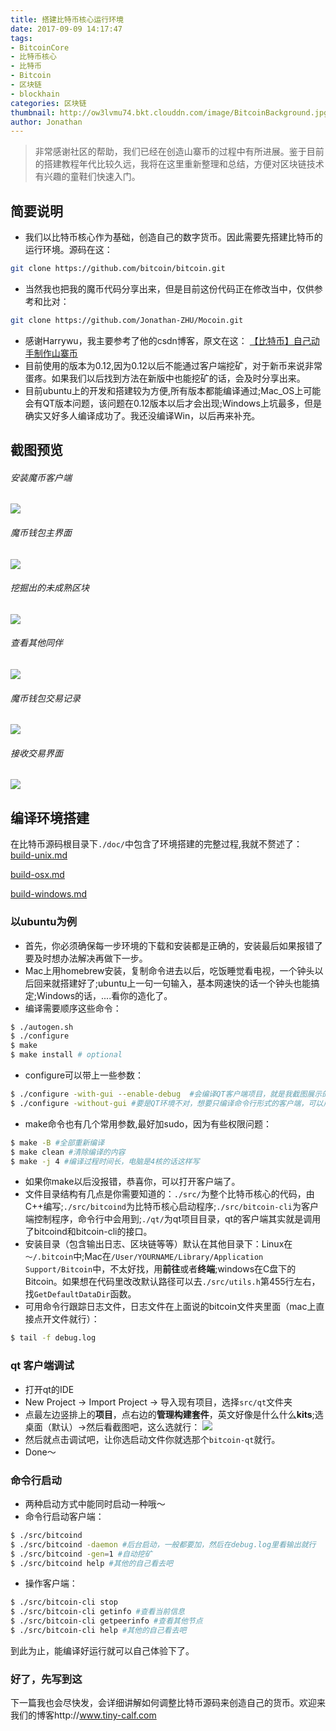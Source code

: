 ```yaml
---
title: 搭建比特币核心运行环境
date: 2017-09-09 14:17:47
tags:
- BitcoinCore
- 比特币核心
- 比特币
- Bitcoin
- 区块链
- blockhain
categories: 区块链
thumbnail: http://ow3lvmu74.bkt.clouddn.com/image/BitcoinBackground.jpg
author: Jonathan
---
```


> 非常感谢社区的帮助，我们已经在创造山寨币的过程中有所进展。鉴于目前的搭建教程年代比较久远，我将在这里重新整理和总结，方便对区块链技术有兴趣的童鞋们快速入门。

## 简要说明
* 我们以比特币核心作为基础，创造自己的数字货币。因此需要先搭建比特币的运行环境。源码在这：
```bash
git clone https://github.com/bitcoin/bitcoin.git
```
<!-- more -->
*  当然我也把我的魔币代码分享出来，但是目前这份代码正在修改当中，仅供参考和比对：
```bash
git clone https://github.com/Jonathan-ZHU/Mocoin.git
```

*  感谢Harrywu，我主要参考了他的csdn博客，原文在这：
[【比特币】自己动手制作山寨币](http://blog.csdn.net/hacode/article/details/40422535)
*  目前使用的版本为0.12,因为0.12以后不能通过客户端挖矿，对于新币来说非常蛋疼。如果我们以后找到方法在新版中也能挖矿的话，会及时分享出来。
*  目前ubuntu上的开发和搭建较为方便,所有版本都能编译通过;Mac_OS上可能会有QT版本问题，该问题在0.12版本以后才会出现;Windows上坑最多，但是确实又好多人编译成功了。我还没编译Win，以后再来补充。

## 截图预览
###### 安装魔币客户端
![](/images/-------.png)
###### 魔币钱包主界面
![](/images/--------1.png)
###### 挖掘出的未成熟区块
![](/images/--------2.png)
###### 查看其他同伴
![](/images/2017-06-27-11-49-25----.png)
###### 魔币钱包交易记录
![](/images/----------.png)
###### 接收交易界面
![](/images/------.png)
## 编译环境搭建
在比特币源码根目录下`./doc/`中包含了环境搭建的完整过程,我就不赘述了：<br>[build-unix.md](https://github.com/bitcoin/bitcoin/blob/master/doc/build-unix.md)

[build-osx.md](https://github.com/bitcoin/bitcoin/blob/master/doc/build-osx.md)

[build-windows.md](https://github.com/bitcoin/bitcoin/blob/master/doc/build-windows.md)
<br>
### 以ubuntu为例<br>
*  首先，你必须确保每一步环境的下载和安装都是正确的，安装最后如果报错了要及时想办法解决再做下一步。
*  Mac上用homebrew安装，复制命令进去以后，吃饭睡觉看电视，一个钟头以后回来就搭建好了;ubuntu上一句一句输入，基本网速快的话一个钟头也能搞定;Windows的话，....看你的造化了。
*  编译需要顺序这些命令：
```bash
$ ./autogen.sh
$ ./configure
$ make
$ make install # optional
```
*  configure可以带上一些参数：
```bash
$ ./configure -with-gui --enable-debug  #会编译QT客户端项目，就是我截图展示的内容
$ ./configure -without-gui #要是QT环境不对，想要只编译命令行形式的客户端，可以用这个
```
* make命令也有几个常用参数,最好加sudo，因为有些权限问题：
```bash
$ make -B #全部重新编译
$ make clean #清除编译的内容
$ make -j 4 #编译过程时间长，电脑是4核的话这样写
```
* 如果你make以后没报错，恭喜你，可以打开客户端了。
* 文件目录结构有几点是你需要知道的：`./src/`为整个比特币核心的代码，由C++编写;`./src/bitcoind`为比特币核心启动程序;`./src/bitcoin-cli`为客户端控制程序，命令行中会用到;`./qt/`为qt项目目录，qt的客户端其实就是调用了bitcoind和bitcoin-cli的接口。
* 安装目录（包含输出日志、区块链等等）默认在其他目录下：Linux在`～/.bitcoin`中;Mac在`/User/YOURNAME/Library/Application Support/Bitcoin`中，不太好找，用**前往**或者**终端**;windows在C盘下的Bitcoin。如果想在代码里改改默认路径可以去`./src/utils.h`第455行左右，找`GetDefaultDataDir`函数。
*  可用命令行跟踪日志文件，日志文件在上面说的bitcoin文件夹里面（mac上直接点开文件就行）：
```bash
$ tail -f debug.log
```

### qt 客户端调试
*  打开qt的IDE
*  New Project -> Import Project -> 导入现有项目，选择`src/qt`文件夹
* 点最左边竖排上的**项目**，点右边的**管理构建套件**，英文好像是什么什么**kits**;选桌面（默认）->然后看截图吧，这么选就行：
![](/images/xiangmu.png)
* 然后就点击调试吧，让你选启动文件你就选那个`bitcoin-qt`就行。
* Done～
### 命令行启动
* 两种启动方式中能同时启动一种哦～
* 命令行启动客户端：
```bash
$ ./src/bitcoind
$ ./src/bitcoind -daemon #后台启动，一般都要加，然后在debug.log里看输出就行
$ ./src/bitcoind -gen=1 #自动挖矿
$ ./src/bitcoind help #其他的自己看去吧
```
* 操作客户端：
```bash
$ ./src/bitcoin-cli stop
$ ./src/bitcoin-cli getinfo #查看当前信息
$ ./src/bitcoin-cli getpeerinfo #查看其他节点
$ ./src/bitcoin-cli help #其他的自己看去吧
```
到此为止，能编译好运行就可以自己体验下了。
### 好了，先写到这
下一篇我也会尽快发，会详细讲解如何调整比特币源码来创造自己的货币。欢迎来我们的博客http://www.tiny-calf.com
